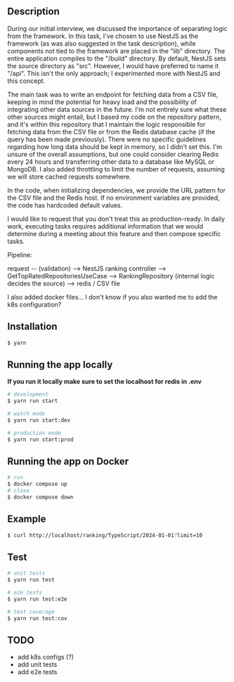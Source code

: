 
## Description

During our initial interview, we discussed the importance of separating logic from the framework. In this task, I've chosen to use NestJS as the framework (as was also suggested in the task description), while components not tied to the framework are placed in the "lib" directory. The entire application compiles to the "/build" directory. By default, NestJS sets the source directory as "src". However, I would have preferred to name it "/api". This isn't the only approach; I experimented more with NestJS and this concept.

The main task was to write an endpoint for fetching data from a CSV file, keeping in mind the potential for heavy load and the possibility of integrating other data sources in the future. I'm not entirely sure what these other sources might entail, but I based my code on the repository pattern, and it's within this repository that I maintain the logic responsible for fetching data from the CSV file or from the Redis database cache (if the query has been made previously). There were no specific guidelines regarding how long data should be kept in memory, so I didn't set this. I'm unsure of the overall assumptions, but one could consider clearing Redis every 24 hours and transferring other data to a database like MySQL or MongoDB. I also added throttling to limit the number of requests, assuming we will store cached requests somewhere.

In the code, when initializing dependencies, we provide the URL pattern for the CSV file and the Redis host. If no environment variables are provided, the code has hardcoded default values.

I would like to request that you don't treat this as production-ready. In daily work, executing tasks requires additional information that we would determine during a meeting about this feature and then compose specific tasks.

Pipeline:

request -- (validation) --> NestJS ranking controller --> GetTopRatedRepositoriesUseCase --> RankingRepository (internal logic decides the source) --> redis / CSV file


I also added docker files... I don't know if you also wanted me to add the k8s configuration?

## Installation

```bash
$ yarn
```

## Running the app locally

__If you run it locally make sure to set the localhost for redis in .env__

```bash
# development
$ yarn run start

# watch mode
$ yarn run start:dev

# production mode
$ yarn run start:prod
```

## Running the app on Docker
```bash
# run
$ docker compose up
# close
$ docker compose down 
```

## Example
```bash
$ curl http://localhost/ranking/TypeScript/2024-01-01?limit=10
```

## Test

```bash
# unit tests
$ yarn run test

# e2e tests
$ yarn run test:e2e

# test coverage
$ yarn run test:cov
```

## TODO

- add k8s configs (?)
- add unit tests
- add e2e tests
